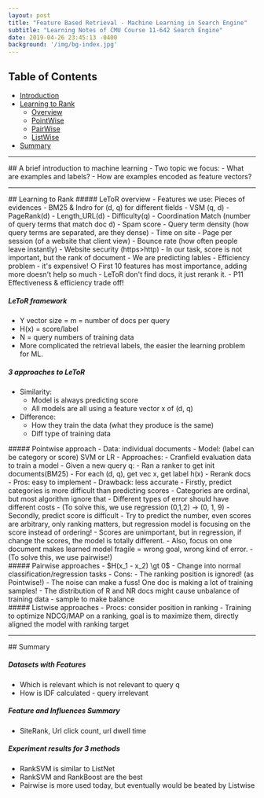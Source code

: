 ```yaml
---
layout: post
title: "Feature Based Retrieval - Machine Learning in Search Engine"
subtitle: "Learning Notes of CMU Course 11-642 Search Engine"
date: 2019-04-26 23:45:13 -0400
background: '/img/bg-index.jpg'
---
```

## Table of Contents
- <a href="#intro">Introduction</a>
- <a href="#letor">Learning to Rank</a>
    - <a href="#letor">Overview</a>
    - <a href="#point">PointWise</a>
    - <a href="#pair">PairWise</a>
    - <a href="#list">ListWise</a>
- <a href="#summary">Summary</a>

<div id="intro"/>
<hr>
## A brief introduction to machine learning
- Two topic we focus:
    - What are examples and labels? 
    - How are examples encoded as feature vectors?

<div id="letor"/>
<hr>
## Learning to Rank
##### LeToR overview
- Features we use: Pieces of evidences
    - BM25 & Indro for (d, q) for different fields
    - VSM (q, d)
    - PageRank(d)
    - Length_URL(d)
    - Difficulty(q)
    - Coordination Match (number of query terms that match doc d)
    - Spam score
    - Query term density (how query terms are separated, are they dense)
    - Time on site
    - Page per session (of a website that client view)
    - Bounce rate (how often people leave instantly)
    - Website security (https>http)
- In our task, score is not important, but the rank of document
- We are predicting lables
- Efficiency problem - it's expensive!
    ○ First 10 features has most importance, adding more doesn't help so much
- LeToR don't find docs, it just rerank it. 
- P11 Effectiveness & efficiency trade off! 

##### LeToR framework
- Y vector size = m = number of docs per query
- H(x) = score/label
- N = query numbers of training data
- More complicated the retrieval labels, the easier the learning problem for ML.
        
##### 3 approaches to LeToR
- Similarity:
    - Model is always predicting score
    - All models are all using a feature vector x of (d, q)
- Difference:
    - How they train the data (what they produce is the same)
    - Diff type of training data

<div id="point"/>
##### Pointwise approach
- Data: individual documents
- Model: (label can be category or score) SVM or LR
- Approaches:
    - Cranfield evaluation data to train a model
    - Given a new query q:
        - Ran a ranker to get init documents(BM25)
        - For each (d, q), get vec x, get label h(x)
        - Rerank docs
- Pros: easy to implement
- Drawback: less accurate
    - Firstly, predict categories is more difficult than predicting scores
        - Categories are ordinal, but most algorithm ignore that
        - Different types of error should have different costs
        - (To solve this, we use regression (0,1,2) -> (0, 1, 9)
    - Secondly, predict score is difficult
        - Try to predict the number, even scores are arbitrary, only ranking matters, but regression model is focusing on the score instead of ordering!
        - Scores are unimportant, but in regression, if change the scores, the model is totally different.
    - Also, focus on one document makes learned model fragile = wrong goal, wrong kind of error.
    - (To solve this, we use pairwise!)

<div id="pair"/>
##### Pairwise approaches
- $H(x_1 - x_2) \gt 0$
- Change into normal classification/regression tasks
- Cons:
    - The ranking position is ignored! (as Pointwise!)
    - The noise can make a fuss! One doc is making a lot of training samples!
    - The distribution of R and NR docs might cause unbalance of training data - sample to make balance

<div id="list"/>
##### Listwise approaches
- Procs: consider position in ranking
- Training to optimize NDCG/MAP on a ranking, goal is to maximize them, directly aligned the model with ranking target


<div id="summary"/>
<hr>
## Summary

##### Datasets with Features 
- Which is relevant which is not relevant to query q
- How is IDF calculated - query irrelevant

##### Feature and Influences Summary
- SiteRank, Url click count, url dwell time

##### Experiment results for 3 methods
- RankSVM is similar to ListNet
- RankSVM and RankBoost are the best
- Pairwise is more used today, but eventually would be beated by Listwise



